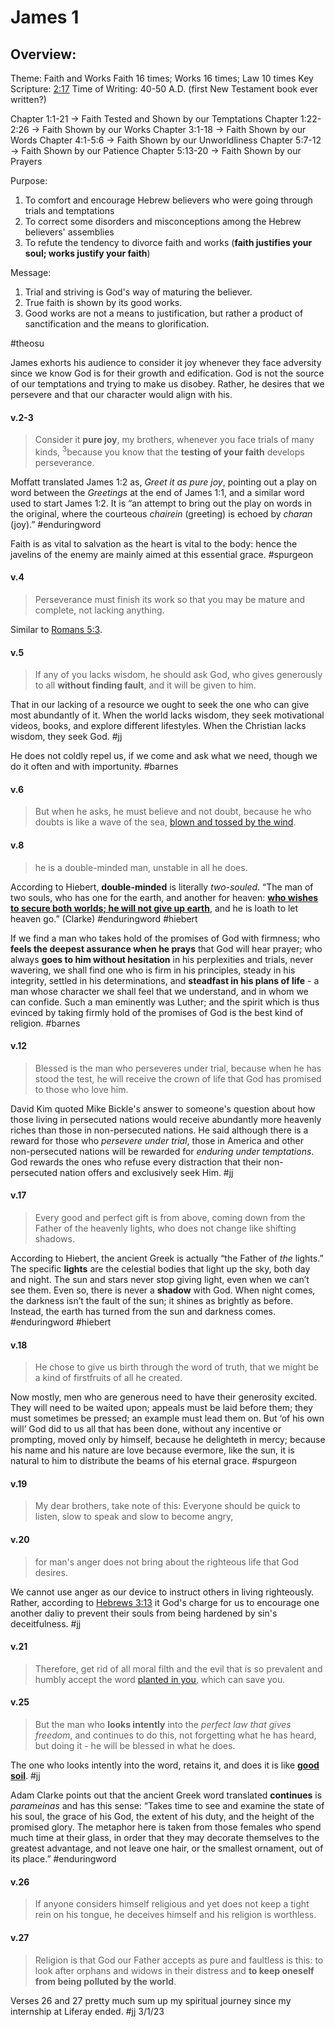 # James 1

## Overview:
Theme: Faith and Works
Faith 16 times; Works 16 times; Law 10 times
Key Scripture: [2:17](James2#v.17)
Time of Writing: 40-50 A.D. (first New Testament book ever written?)

Chapter 1:1-21 → Faith Tested and Shown by our Temptations
Chapter 1:22-2:26 → Faith Shown by our Works
Chapter 3:1-18 → Faith Shown by our Words
Chapter 4:1-5:6 → Faith Shown by our Unworldliness
Chapter 5:7-12 → Faith Shown by our Patience
Chapter 5:13-20 → Faith Shown by our Prayers

Purpose:
1. To comfort and encourage Hebrew believers who were going through trials and temptations
2. To correct some disorders and misconceptions among the Hebrew believers' assemblies
3. To refute the tendency to divorce faith and works (**faith justifies your soul; works justify your faith**)

Message:
1. Trial and striving is God's way of maturing the believer.
2. True faith is shown by its good works.
3. Good works are not a means to justification, but rather a product of sanctification and the means to glorification.

#theosu 

James exhorts his audience to consider it joy whenever they face adversity since we know God is for their growth and edification. God is not the source of our temptations and trying to make us disobey. Rather, he desires that we persevere and that our character would align with his.

#### v.2-3
>Consider it **pure joy**, my brothers, whenever you face trials of many kinds, <sup>3</sup>because you know that the **testing of your faith** develops perseverance.

Moffatt translated James 1:2 as, _Greet it as pure joy_, pointing out a play on word between the _Greetings_ at the end of James 1:1, and a similar word used to start James 1:2. It is “an attempt to bring out the play on words in the original, where the courteous _chairein_ (greeting) is echoed by _charan_ (joy).”
#enduringword 

Faith is as vital to salvation as the heart is vital to the body: hence the javelins of the enemy are mainly aimed at this essential grace.
#spurgeon 

#### v.4
>Perseverance must finish its work so that you may be mature and complete, not lacking anything.

Similar to [Romans 5:3](Romans5.md#v.3).

#### v.5
>If any of you lacks wisdom, he should ask God, who gives generously to all **without finding fault**, and it will be given to him.

That in our lacking of a resource we ought to seek the one who can give most abundantly of it. When the world lacks wisdom, they seek motivational videos, books, and explore different lifestyles. When the Christian lacks wisdom, they seek God.
#jj 

He does not coldly repel us, if we come and ask what we need, though we do it often and with importunity.
#barnes 

#### v.6
>But when he asks, he must believe and not doubt, because he who doubts is like a wave of the sea, [blown and tossed by the wind](Ephesians4#v.14).

#### v.8
>he is a double-minded man, unstable in all he does.

According to Hiebert, **double-minded** is literally _two-souled_. “The man of two souls, who has one for the earth, and another for heaven: [**who wishes to secure both worlds; he will not give up earth**](2Timothy4#v.10), and he is loath to let heaven go.” (Clarke)
#enduringword #hiebert 

If we find a man who takes hold of the promises of God with firmness; who **feels the deepest assurance when he prays** that God will hear prayer; who always **goes to him without hesitation** in his perplexities and trials, never wavering, we shall find one who is firm in his principles, steady in his integrity, settled in his determinations, and **steadfast in his plans of life** - a man whose character we shall feel that we understand, and in whom we can confide. Such a man eminently was Luther; and the spirit which is thus evinced by taking firmly hold of the promises of God is the best kind of religion.
#barnes 

#### v.12
>Blessed is the man who perseveres under trial, because when he has stood the test, he will receive the crown of life that God has promised to those who love him.

David Kim quoted Mike Bickle's answer to someone's question about how those living in persecuted nations would receive abundantly more heavenly riches than those in non-persecuted nations. He said although there is a reward for those who *persevere under trial*, those in America and other non-persecuted nations will be rewarded for *enduring under temptations*. God rewards the ones who refuse every distraction that their non-persecuted nation offers and exclusively seek Him.
#jj 

#### v.17
>Every good and perfect gift is from above, coming down from the Father of the heavenly lights, who does not change like shifting shadows.

According to Hiebert, the ancient Greek is actually “the Father of _the_ lights.” The specific **lights** are the celestial bodies that light up the sky, both day and night. The sun and stars never stop giving light, even when we can’t see them. Even so, there is never a **shadow** with God. When night comes, the darkness isn’t the fault of the sun; it shines as brightly as before. Instead, the earth has turned from the sun and darkness comes.
#enduringword #hiebert 

#### v.18
>He chose to give us birth through the word of truth, that we might be a kind of firstfruits of all he created.

Now mostly, men who are generous need to have their generosity excited. They will need to be waited upon; appeals must be laid before them; they must sometimes be pressed; an example must lead them on. But ‘of his own will’ God did to us all that has been done, without any incentive or prompting, moved only by himself, because he delighteth in mercy; because his name and his nature are love because evermore, like the sun, it is natural to him to distribute the beams of his eternal grace.
#spurgeon 

#### v.19
>My dear brothers, take note of this: Everyone should be quick to listen, slow to speak and slow to become angry,

#### v.20
>for man's anger does not bring about the righteous life that God desires.

We cannot use anger as our device to instruct others in living righteously. Rather, according to [Hebrews 3:13](Hebrews3#v.13) it God's charge for us to encourage one another daliy to prevent their souls from being hardened by sin's deceitfulness.
#jj 

#### v.21
>Therefore, get rid of all moral filth and the evil that is so prevalent and humbly accept the word [planted in you](Luke8.md), which can save you.

#### v.25
>But the man who **looks intently** into the *perfect law that gives freedom*, and continues to do this, not forgetting what he has heard, but doing it - he will be blessed in what he does.

The one who looks intently into the word, retains it, and does it is like [**good soil**](Luke8.md#v.15).
#jj 

Adam Clarke points out that the ancient Greek word translated **continues** is _parameinas_ and has this sense: “Takes time to see and examine the state of his soul, the grace of his God, the extent of his duty, and the height of the promised glory. The metaphor here is taken from those females who spend much time at their glass, in order that they may decorate themselves to the greatest advantage, and not leave one hair, or the smallest ornament, out of its place.”
#enduringword 

#### v.26
>If anyone considers himself religious and yet does not keep a tight rein on his tongue, he deceives himself and his religion is worthless.

#### v.27
>Religion is that God our Father accepts as pure and faultless is this: to look after orphans and widows in their distress and **to keep oneself from being polluted by the world**.

Verses 26 and 27 pretty much sum up my spiritual journey since my internship at Liferay ended.
#jj  3/1/23